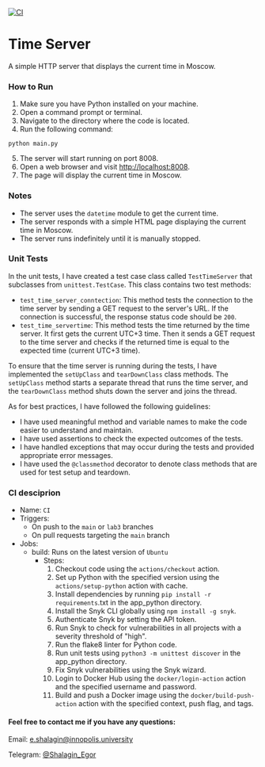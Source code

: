 [![CI](https://github.com/Wild-Queue/devops-core-course-labs/actions/workflows/tests.yml/badge.svg?event=push)](https://github.com/Wild-Queue/devops-core-course-labs/actions/workflows/tests.yml)
# Time Server

A simple HTTP server that displays the current time in Moscow.

### How to Run

1. Make sure you have Python installed on your machine.
2. Open a command prompt or terminal.
3. Navigate to the directory where the code is located.
4. Run the following command:

```
python main.py
```

5. The server will start running on port 8008.
6. Open a web browser and visit [http://localhost:8008](http://localhost:8008).
7. The page will display the current time in Moscow.

### Notes

- The server uses the `datetime` module to get the current time.
- The server responds with a simple HTML page displaying the current time in Moscow.
- The server runs indefinitely until it is manually stopped.

### Unit Tests

In the unit tests, I have created a test case class called ```TestTimeServer``` that subclasses from ```unittest.TestCase```. This class contains two test methods:
- ```test_time_server_conntection```: This method tests the connection to the time server by sending a GET request to the server's URL. If the connection is successful, the response status code should be ```200```.
- ```test_time_servertime```: This method tests the time returned by the time server. It first gets the current UTC+3 time. Then it sends a GET request to the time server and checks if the returned time is equal to the expected time (current UTC+3 time).

To ensure that the time server is running during the tests, I have implemented the ```setUpClass``` and ```tearDownClass``` class methods. The ```setUpClass``` method starts a separate thread that runs the time server, and the ```tearDownClass``` method shuts down the server and joins the thread.

As for best practices, I have followed the following guidelines:
- I have used meaningful method and variable names to make the code easier to understand and maintain.
- I have used assertions to check the expected outcomes of the tests.
- I have handled exceptions that may occur during the tests and provided appropriate error messages.
- I have used the ```@classmethod``` decorator to denote class methods that are used for test setup and teardown.


### CI desciprion

- Name: ```CI```
- Triggers: 
  - On push to the ```main``` or ```lab3``` branches
  - On pull requests targeting the ```main``` branch
- Jobs:
  - build: Runs on the latest version of ```Ubuntu```
    - Steps:
      1. Checkout code using the ```actions/checkout``` action.
      2. Set up Python with the specified version using the ```actions/setup-python``` action with cache.
      3. Install dependencies by running ```pip install -r requirements```.txt in the app_python directory.
      4. Install the Snyk CLI globally using ```npm install -g snyk```.
      5. Authenticate Snyk by setting the API token.
      6. Run Snyk to check for vulnerabilities in all projects with a severity threshold of "high".
      7. Run the flake8 linter for Python code.
      8. Run unit tests using ```python3 -m unittest discover``` in the app_python directory.
      9. Fix Snyk vulnerabilities using the Snyk wizard.
      10. Login to Docker Hub using the ```docker/login-action``` action and the specified username and password.
      11. Build and push a Docker image using the ```docker/build-push-action``` action with the specified context, push flag, and tags.


#### Feel free to contact me if you have any questions:

Email: [e.shalagin@innopolis.university](mailto:e.shalagin@innopolis.university)

Telegram: [@Shalagin_Egor](https://t.me/Shalagin_Egor)